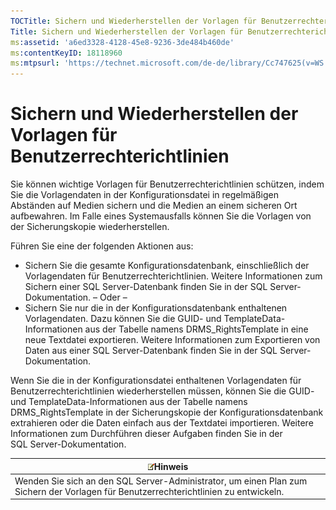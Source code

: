 ```yaml
---
TOCTitle: Sichern und Wiederherstellen der Vorlagen für Benutzerrechterichtlinien
Title: Sichern und Wiederherstellen der Vorlagen für Benutzerrechterichtlinien
ms:assetid: 'a6ed3328-4128-45e8-9236-3de484b460de'
ms:contentKeyID: 18118960
ms:mtpsurl: 'https://technet.microsoft.com/de-de/library/Cc747625(v=WS.10)'
---
```


Sichern und Wiederherstellen der Vorlagen für Benutzerrechterichtlinien
=======================================================================

Sie können wichtige Vorlagen für Benutzerrechterichtlinien schützen, indem Sie die Vorlagendaten in der Konfigurationsdatei in regelmäßigen Abständen auf Medien sichern und die Medien an einem sicheren Ort aufbewahren. Im Falle eines Systemausfalls können Sie die Vorlagen von der Sicherungskopie wiederherstellen.

Führen Sie eine der folgenden Aktionen aus:

-   Sichern Sie die gesamte Konfigurationsdatenbank, einschließlich der Vorlagendaten für Benutzerrechterichtlinien. Weitere Informationen zum Sichern einer SQL Server-Datenbank finden Sie in der SQL Server-Dokumentation.
    – Oder –
-   Sichern Sie nur die in der Konfigurationsdatenbank enthaltenen Vorlagendaten. Dazu können Sie die GUID- und TemplateData-Informationen aus der Tabelle namens DRMS\_RightsTemplate in eine neue Textdatei exportieren. Weitere Informationen zum Exportieren von Daten aus einer SQL Server-Datenbank finden Sie in der SQL Server-Dokumentation.

Wenn Sie die in der Konfigurationsdatei enthaltenen Vorlagendaten für Benutzerrechterichtlinien wiederherstellen müssen, können Sie die GUID- und TemplateData-Informationen aus der Tabelle namens DRMS\_RightsTemplate in der Sicherungskopie der Konfigurationsdatenbank extrahieren oder die Daten einfach aus der Textdatei importieren. Weitere Informationen zum Durchführen dieser Aufgaben finden Sie in der SQL Server-Dokumentation.

| ![](images/Cc747625.note(WS.10).gif)Hinweis                                                             |
|--------------------------------------------------------------------------------------------------------------------------------------|
| Wenden Sie sich an den SQL Server-Administrator, um einen Plan zum Sichern der Vorlagen für Benutzerrechterichtlinien zu entwickeln. |